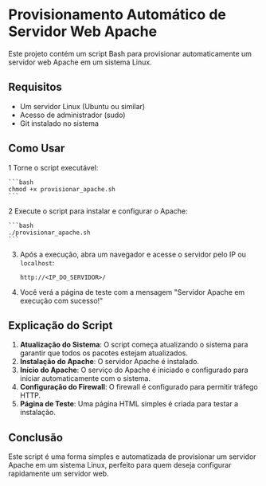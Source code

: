 # Provisionamento Automático de Servidor Web Apache

Este projeto contém um script Bash para provisionar automaticamente um servidor web Apache em um sistema Linux.

## Requisitos

- Um servidor Linux (Ubuntu ou similar)
- Acesso de administrador (sudo)
- Git instalado no sistema

## Como Usar

1 Torne o script executável:

    ```bash
    chmod +x provisionar_apache.sh
    ```

2 Execute o script para instalar e configurar o Apache:

    ```bash
    ./provisionar_apache.sh
    ```

3. Após a execução, abra um navegador e acesse o servidor pelo IP ou `localhost`:

    ```
    http://<IP_DO_SERVIDOR>/
    ```

4. Você verá a página de teste com a mensagem "Servidor Apache em execução com sucesso!"

## Explicação do Script

1. **Atualização do Sistema**: O script começa atualizando o sistema para garantir que todos os pacotes estejam atualizados.
2. **Instalação do Apache**: O servidor Apache é instalado.
3. **Início do Apache**: O serviço do Apache é iniciado e configurado para iniciar automaticamente com o sistema.
4. **Configuração do Firewall**: O firewall é configurado para permitir tráfego HTTP.
5. **Página de Teste**: Uma página HTML simples é criada para testar a instalação.

## Conclusão

Este script é uma forma simples e automatizada de provisionar um servidor Apache em um sistema Linux, perfeito para quem deseja configurar rapidamente um servidor web.

